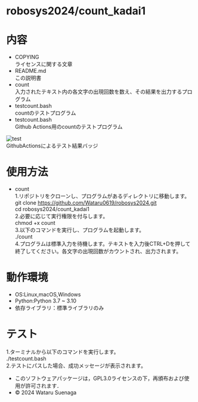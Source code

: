 # robosys2024/count_kadai1

# 内容  
- COPYING  
ライセンスに関する文章
- README.md  
この説明書
- count  
入力されたテキスト内の各文字の出現回数を数え、その結果を出力するプログラム
- testcount.bash  
countのテストプログラム
- testcount.bash  
Github Actions用のcountのテストプログラム

![test](https://github.com/Wataruo619/robosys2024/actions/workflows/test.yml/badge.svg)  
GithubActionsによるテスト結果バッジ

# 使用方法
- count  
1.リポジトリをクローンし、プログラムがあるディレクトリに移動します。  
git clone https://github.com/Wataru0619/robosys2024.git  
cd robosys2024/count_kadai1  
2.必要に応じて実行権限を付与します。  
chmod +x count  
3.以下のコマンドを実行し、プログラムを起動します。  
./count  
4.プログラムは標準入力を待機します。テキストを入力後CTRL+Dを押して終了してください。各文字の出現回数がカウントされ、出力されます。　　


# 動作環境  
- OS:Linux,macOS,Windows  
- Python:Python 3.7 ~ 3.10    
- 依存ライブラリ：標準ライブラリのみ

# テスト  
1.ターミナルから以下のコマンドを実行します。  
./testcount.bash  
2.テストにパスした場合、成功メッセージが表示されます。


- このソフトウェアパッケージは，GPL3.0ライセンスの下，再頒布および使用が許可されます．
- © 2024 Wataru Suenaga 

